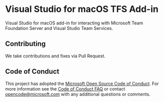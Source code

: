 # Visual Studio for macOS TFS Add-in

Visual Studio for macOS add-in for interacting with Microsoft Team Foundation Server and Visual Studio Team Services.

## Contributing

We take contributions and fixes via Pull Request.

## Code of Conduct

This project has adopted the [Microsoft Open Source Code of Conduct](https://opensource.microsoft.com/codeofconduct/). For more information see the [Code of Conduct FAQ](https://opensource.microsoft.com/codeofconduct/faq/) or contact [opencode@microsoft.com](mailto:opencode@microsoft.com) with any additional questions or comments.